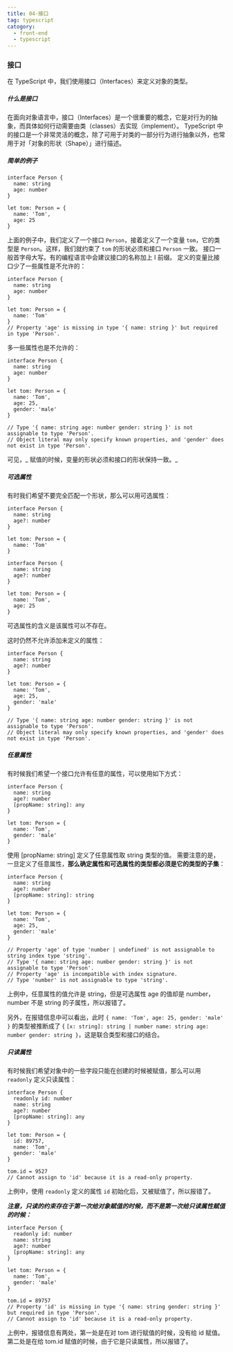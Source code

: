 ```yaml
---
title: 04-接口
tag: typescript
catogory:
  - front-end
  - typescript
---
```


### 接口

在 TypeScript 中，我们使用接口（Interfaces）来定义对象的类型。

##### 什么是接口

在面向对象语言中，接口（Interfaces）是一个很重要的概念，它是对行为的抽象，而具体如何行动需要由类（classes）去实现（implement）。
TypeScript 中的接口是一个非常灵活的概念，除了可用于对类的一部分行为进行抽象以外，也常用于对「对象的形状（Shape）」进行描述。

##### 简单的例子

```
interface Person {
  name: string
  age: number
}

let tom: Person = {
  name: 'Tom',
  age: 25
}
```

上面的例子中，我们定义了一个接口 `Person`，接着定义了一个变量 `tom`，它的类型是 `Person`。这样，我们就约束了 `tom` 的形状必须和接口 `Person` 一致。
接口一般首字母大写。有的编程语言中会建议接口的名称加上 I 前缀。
定义的变量比接口少了一些属性是不允许的：

```
interface Person {
  name: string
  age: number
}

let tom: Person = {
  name: 'Tom'
}
// Property 'age' is missing in type '{ name: string }' but required in type 'Person'.
```

多一些属性也是不允许的：

```
interface Person {
  name: string
  age: number
}

let tom: Person = {
  name: 'Tom',
  age: 25,
  gender: 'male'
}

// Type '{ name: string age: number gender: string }' is not assignable to type 'Person'.
// Object literal may only specify known properties, and 'gender' does not exist in type 'Person'.
```

可见，_ 赋值的时候，变量的形状必须和接口的形状保持一致。_

##### 可选属性

有时我们希望不要完全匹配一个形状，那么可以用可选属性：

```
interface Person {
  name: string
  age?: number
}

let tom: Person = {
  name: 'Tom'
}
```

```
interface Person {
  name: string
  age?: number
}

let tom: Person = {
  name: 'Tom',
  age: 25
}
```

可选属性的含义是该属性可以不存在。

这时仍然不允许添加未定义的属性：

```
interface Person {
  name: string
  age?: number
}

let tom: Person = {
  name: 'Tom',
  age: 25,
  gender: 'male'
}

// Type '{ name: string age: number gender: string }' is not assignable to type 'Person'.
// Object literal may only specify known properties, and 'gender' does not exist in type 'Person'.
```

##### 任意属性

有时候我们希望一个接口允许有任意的属性，可以使用如下方式：

```
interface Person {
  name: string
  age?: number
  [propName: string]: any
}

let tom: Person = {
  name: 'Tom',
  gender: 'male'
}
```

使用 [propName: string] 定义了任意属性取 string 类型的值。
需要注意的是，一旦定义了任意属性，**那么确定属性和可选属性的类型都必须是它的类型的子集**：

```
interface Person {
  name: string
  age?: number
  [propName: string]: string
}

let tom: Person = {
  name: 'Tom',
  age: 25,
  gender: 'male'
}

// Property 'age' of type 'number | undefined' is not assignable to string index type 'string'.
// Type '{ name: string age: number gender: string }' is not assignable to type 'Person'.
// Property 'age' is incompatible with index signature.
// Type 'number' is not assignable to type 'string'.
```

上例中，任意属性的值允许是 string，但是可选属性 age 的值却是 number，number 不是 string 的子属性，所以报错了。

另外，在报错信息中可以看出，此时 `{ name: 'Tom', age: 25, gender: 'male' }` 的类型被推断成了 { `[x: string]: string | number name: string age: number gender: string }`，这是联合类型和接口的结合。

##### 只读属性

有时候我们希望对象中的一些字段只能在创建的时候被赋值，那么可以用 `readonly` 定义只读属性：

```
interface Person {
  readonly id: number
  name: string
  age?: number
  [propName: string]: any
}

let tom: Person = {
  id: 89757,
  name: 'Tom',
  gender: 'male'
}

tom.id = 9527
// Cannot assign to 'id' because it is a read-only property.
```

上例中，使用 `readonly` 定义的属性 `id` 初始化后，又被赋值了，所以报错了。

**_注意，只读的约束存在于第一次给对象赋值的时候，而不是第一次给只读属性赋值的时候：_**

```
interface Person {
  readonly id: number
  name: string
  age?: number
  [propName: string]: any
}

let tom: Person = {
  name: 'Tom',
  gender: 'male'
}

tom.id = 89757
// Property 'id' is missing in type '{ name: string gender: string }' but required in type 'Person'.
// Cannot assign to 'id' because it is a read-only property.
```

上例中，报错信息有两处，第一处是在对 tom 进行赋值的时候，没有给 id 赋值。
第二处是在给 tom.id 赋值的时候，由于它是只读属性，所以报错了。
